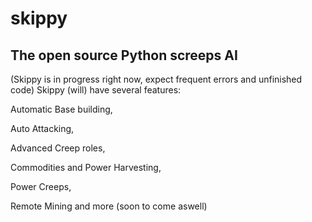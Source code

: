 skippy
======================
## The open source Python screeps AI


(Skippy is in progress right now, expect frequent errors and unfinished code) Skippy (will) have several features: 

Automatic Base building,

Auto Attacking,

Advanced Creep roles,

Commodities and Power Harvesting,

Power Creeps,

Remote Mining and more (soon to come aswell)
